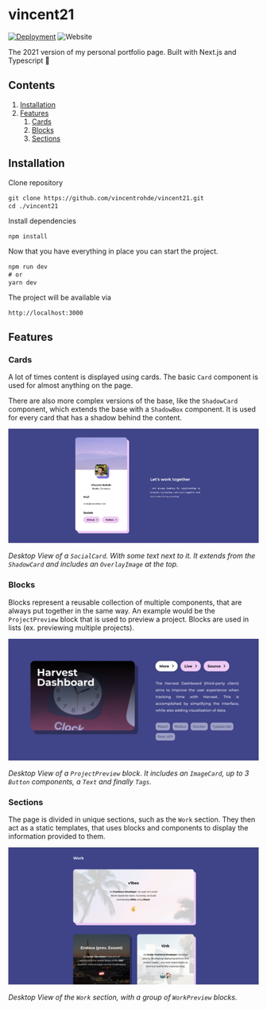 # vincent21

[![Deployment](https://github.com/vincentrohde/harvest-dashboard/actions/workflows/deploy.yml/badge.svg)](https://github.com/vincentrohde/vincent21/actions/workflows/deploy.yml)
![Website](https://img.shields.io/website?url=https%3A%2F%2Fvincentroh.de%2F)


The 2021 version of my personal portfolio page. Built with Next.js and Typescript 🚀

## Contents

1. [Installation](#installation)
2. [Features](#features)
    1. [Cards](#cards)
    2. [Blocks](#blocks)
    3. [Sections](#sections)

## Installation

Clone repository

```
git clone https://github.com/vincentrohde/vincent21.git
cd ./vincent21
```

Install dependencies

```
npm install
```

Now that you have everything in place you can start the project.

```
npm run dev
# or
yarn dev
```

The project will be available via

```
http://localhost:3000
```

## Features

### Cards

A lot of times content is displayed using cards. The basic ``Card`` component is used for almost anything on the page.

There are also more complex versions of the base, like the ``ShadowCard`` component, which extends the base with a ``ShadowBox`` component. It is used for every card that has a shadow behind the content.

![](./assets/socialcard.png)

_Desktop View of a ``SocialCard``. With some text next to it. It extends from the ``ShadowCard`` and includes an ``OverlayImage`` at the top._

### Blocks

Blocks represent a reusable collection of multiple components, that are always put together in the same way. An example would be the ``ProjectPreview`` block that is used to preview a project. Blocks are used in lists (ex. previewing multiple projects).

![](./assets/block.png)

_Desktop View of a ``ProjectPreview`` block. It includes an ``ImageCard``, up to 3 ``Button`` components, a ``Text`` and finally ``Tags``._

### Sections

The page is divided in unique sections, such as the  ``Work`` section. They then act as a static templates, that uses blocks and components to display the information provided to them.

![](./assets/section.png)

_Desktop View of the ``Work`` section, with a group of ``WorkPreview`` blocks._
